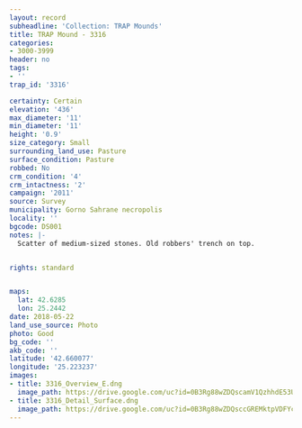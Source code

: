 ```yaml
---
layout: record
subheadline: 'Collection: TRAP Mounds'
title: TRAP Mound - 3316
categories:
- 3000-3999
header: no
tags:
- ''
trap_id: '3316'

certainty: Certain
elevation: '436'
max_diameter: '11'
min_diameter: '11'
height: '0.9'
size_category: Small
surrounding_land_use: Pasture
surface_condition: Pasture
robbed: No
crm_condition: '4'
crm_intactness: '2'
campaign: '2011'
source: Survey
municipality: Gorno Sahrane necropolis
locality: ''
bgcode: DS001
notes: |-
  Scatter of medium-sized stones. Old robbers' trench on top.


rights: standard


maps:
  lat: 42.6285
  lon: 25.2442
date: 2018-05-22
land_use_source: Photo
photo: Good
bg_code: ''
akb_code: ''
latitude: '42.660077'
longitude: '25.223237'
images:
- title: 3316_Overview_E.dng
  image_path: https://drive.google.com/uc?id=0B3Rg88wZDQscamV1QzhhdE53UFU
- title: 3316_Detail_Surface.dng
  image_path: https://drive.google.com/uc?id=0B3Rg88wZDQsccGREMktpVDFYcGs
---
```

